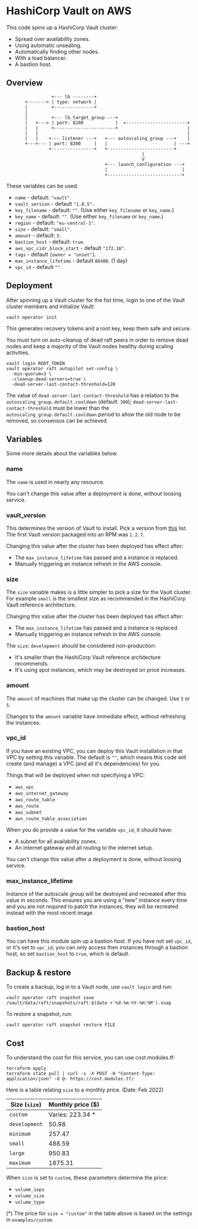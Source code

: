 # HashiCorp Vault on AWS

This code spins up a HashiCorp Vault cluster:

- Spread over availability zones.
- Using automatic unsealing.
- Automatically finding other nodes.
- With a load balancer.
- A bastion host.

## Overview

```text
                 +--- lb --------+
       +-------> | type: network |
       |         +---------------+
       |
       |         +--- lb_target_group ---+
       |   +---> | port: 8200            |  <-----------------------+
       |   |     +-----------------------+                          |
       |   |                                                        |
       |   |    +--- listener ---+   +--- autoscaling_group ---+    |
       +---+--- | port: 8200     |   |                         | ---+
                +----------------+   +-------------------------+
                                                   |
                                                   V      
                                     +--- launch_configuration ---+
                                     |                            |
                                     +----------------------------+
```

These variables can be used.

- `name` - default: `"vault"`.
- `vault_version` - default `"1.8.5"`.
- `key_filename` - default: `""`. (Use either `key_filename` or `key_name`.)
- `key_name` - default: `""`. (Use either `key_filename` or `key_name`.)
- `region` - default: `"eu-central-1"`.
- `size` - default: `"small"`.
- `amount` - default: `3`.
- `bastion_host` - default: `true`.
- `aws_vpc_cidr_block_start` - default `"172.16"`.
- `tags` - default `{owner = "unset"}`.
- `max_instance_lifetime` - default `86400`. (1 day)
- `vpc_id` - default `""`.

## Deployment

After spinning up a Vault cluster for the fist time, login to one of the Vault cluster members and initialize Vault:

```shell
vault operator init
```

This generates recovery tokens and a root key, keep them safe and secure.

You must turn on auto-cleanup of dead raft peers in order to remove dead nodes and keep a majority of the Vault nodes healthy during scaling activities.

```shell
vault login ROOT_TOKEN
vault operator raft autopilot set-config \
  -min-quorum=3 \
  -cleanup-dead-servers=true \
  -dead-server-last-contact-threshold=120
```

The value of `dead-server-last-contact-threshold` has a relation to the `autoscaling_group.default.cooldown` (default: `300`); `dead-server-last-contact-threshold` must be lower than the `autoscaling_group.default.cooldown` period to allow the old node to be removed, so consensus can be achieved.

## Variables

Some more details about the variables below.

### name

The `name` is used in nearly any resource.

You can't change this value after a deployment is done, without loosing service.

### vault_version

This determines the version of Vault to install. Pick a version from [this](https://releases.hashicorp.com/vault/) list. The first Vault version packaged into an RPM was `1.2.7`.

Changing this value after the cluster has been deployed has effect after:

- The `max_instance_lifetime` has passed and a instance is replaced.
- Manually triggering an instance refresh in the AWS console.

### size

The `size` variable makes is a little simpler to pick a size for the Vault cluster. For example `small` is the smallest size as recommended in the HashiCorp Vault reference architecture.

Changing this value after the cluster has been deployed has effect after:

- The `max_instance_lifetime` has passed and a instance is replaced.
- Manually triggering an instance refresh in the AWS console.

The `size`: `development` should be considered non-production:

- It's smaller than the HashiCorp Vault reference architecture recommends.
- It's using spot instances, which may be destroyed on price increases.

### amount

The `amount` of machines that make up the cluster can be changed. Use `3` or `5`.

Changes to the `amount` variable have immediate effect, without refreshing the instances.

### vpc_id

If you have an existing VPC, you can deploy this Vault installation in that VPC by setting this variable. The default is `""`, which means this code will create (and manage) a VPC (and all it's dependencies) for you.

Things that will be deployed when not specifying a VPC:

- `aws_vpc`
- `aws_internet_gateway`
- `aws_route_table`
- `aws_route`
- `aws_subnet`
- `aws_route_table_association`

When you do provide a value for the variable `vpc_id`, it should have:

- A subnet for all availability zones.
- An internet gateway and all routing to the internet setup.

You can't change this value after a deployment is done, without loosing service.

### max_instance_lifetime

Instance of the autoscale group will be destroyed and recreated after this value in seconds. This ensures you are using a "new" instance every time and you are not required to patch the instances, they will be recreated instead with the most recent image.

### bastion_host

You can have this module spin up a bastion host. If you have not set `vpc_id`, or it's set to `vpc_id`; you can only access then instances through a bastion host, so set `bastion_host` to `true`, which is default.

## Backup & restore

To create a backup, log in to a Vault node, use `vault login` and run:

```shell
vault operator raft snapshot save /vault/data/raft/snapshots/raft-$(date +'%d-%m-%Y-%H:%M').snap
```

To restore a snapshot, run:

```shell
vault operator raft snapshot restore FILE
```

## Cost

To understand the cost for this service, you can use cost.modules.tf:

```shell
terraform apply
terraform state pull | curl -s -X POST -H "Content-Type: application/json" -d @- https://cost.modules.tf/
```
Here is a table relating `size` to a monthly price. (Date: Feb 2022)

| Size (`size`) | Monthly price ($) |
|---------------|-------------------|
| `custom`      | Varies: 223.34 *  |
| `development` | 50.98             |
| `minimum`     | 257.47            |
| `small`       | 488.59            |
| `large`       | 950.83            |
| `maximum`     | 1875.31           |

When `size` is set to `custom`, these parameters determine the price:
- `volume_iops`
- `volume_size`
- `volume_type`

(*) The price for `size = "custom"` in the table above is based on the settings in `examples/custom`.
